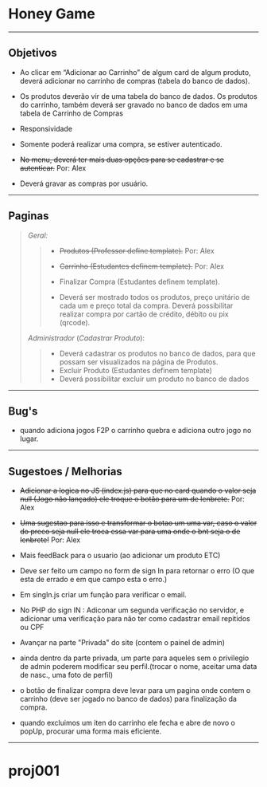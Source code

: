 # Honey Game

---

## Objetivos

- Ao clicar em “Adicionar ao Carrinho” de algum card de algum produto, deverá adicionar no carrinho de compras (tabela do banco de dados).

- Os produtos deverão vir de uma tabela do banco de  dados. Os produtos do carrinho, também deverá ser gravado no banco de dados em uma tabela de Carrinho de Compras

- Responsividade

- Somente poderá realizar uma compra, se estiver autenticado.

- ~~No menu, deverá ter mais duas opções para se cadastrar e se autenticar.~~ Por: Alex

- Deverá gravar as compras por usuário.

---

## Paginas

>*Geral:*
>
>> - ~~Produtos (Professor define template).~~ Por: Alex
>>
>> - ~~Carrinho (Estudantes definem template).~~ Por: Alex
>>
>> - Finalizar Compra (Estudantes definem template).
>>
>> - Deverá ser mostrado todos os produtos, preço unitário de cada um e preço total da compra. Deverá possibilitar realizar compra por cartão de crédito, débito ou pix (qrcode).
>
> *Administrador* (*Cadastrar Produto*):
>
>> - Deverá cadastrar os produtos no banco de dados, para que possam ser visualizados na página de Produtos.
>> - Excluir Produto (Estudantes definem template)
>> - Deverá possibilitar excluir um produto no banco de dados

---

## Bug's

- quando adiciona jogos F2P o carrinho quebra e adiciona outro jogo no lugar.

---

## Sugestoes / Melhorias

- ~~Adicionar a logica no JS (index.js) para que no card quando o valor seja null (Jogo não lançado) ele troque o botão para um de lenbrete.~~ Por: Alex

- ~~Uma sugestao para isso e transformar o botao um uma var, caso o valor do preco seja null ele troca essa var para uma onde o bnt seja o de lenbrete!~~ Por: Alex

- Mais feedBack para o usuario (ao adicionar um produto ETC)

- Deve ser feito um campo no form de sign In para retornar o erro (O que esta de errado e em que campo esta o erro.)

- Em singIn.js criar um função para verificar o email.

- No PHP do sign IN : Adiconar um segunda verificação no servidor, e adicionar uma verificação para não ter como cadastrar email repitidos ou CPF

- Avançar na parte "Privada" do site (contem o painel de admin)

- ainda dentro da parte privada, um parte para aqueles sem o privilegio de admin poderem modificar seu perfil.(trocar o nome, aceitar uma data de nasc., uma foto de perfil)

- o botão de finalizar compra deve levar para um pagina onde contem o carrinho (deve ser jogado no banco de dados) para finalização da compra.

- quando excluimos um iten do carrinho ele fecha e abre de novo o popUp, procurar uma forma mais eficiente.

---
# proj001
